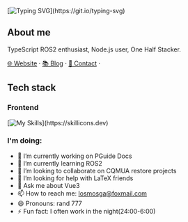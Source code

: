 [![Typing SVG](https://readme-typing-svg.demolab.com?font=JetBrains+Mono&duration=2000&pause=300&color=10F749&background=ED36FF00&multiline=true&repeat=false&width=450&height=100&lines=echo+hello......done;Hello%2C+I'm+rand777.;Glad+to+see+you+here.)](https://git.io/typing-svg)

## About me

TypeScript ROS2 enthusiast, Node.js user, One Half Stacker.

[🌐 Website](https://www.rand777.me) · [📚 Blog](https://rand777.me/blog) · [📇 Contact](mailto:losmosga@foxmail.com) ·


## Tech stack

### Frontend

[![My Skills](https://skillicons.dev/icons?i=js,html,css,)](https://skillicons.dev)
### I'm doing:

- 🔭 I’m currently working on PGuide Docs
- 🌱 I’m currently learning ROS2
- 👯 I’m looking to collaborate on CQMUA restore projects
- 🤔 I’m looking for help with LaTeX friends
- 💬 Ask me about Vue3
- 📫 How to reach me: losmosga@foxmail.com
- 😄 Pronouns: rand 777
- ⚡ Fun fact: I often work in the night(24:00-6:00)
